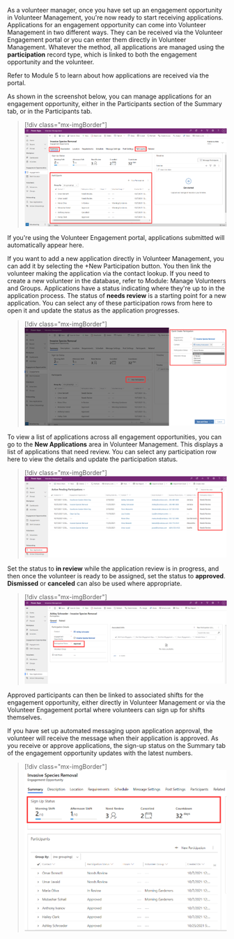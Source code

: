 As a volunteer manager, once you have set up an engagement opportunity in Volunteer Management, you're now ready to start receiving applications. Applications for an engagement opportunity can come into Volunteer Management in two different ways. They can be received via the Volunteer Engagement portal or you can enter them directly in Volunteer Management. Whatever the method, all applications are managed using the **participation** record type, which is linked to both the engagement opportunity and the volunteer.

Refer to Module 5 to learn about how applications are received via the portal.

As shown in the screenshot below, you can manage applications for an engagement opportunity, either in the Participants section of the Summary tab, or in the Participants tab.

> [!div class="mx-imgBorder"]
> [![Screenshot of the Volunteer Management Engagements page with the Summary and Participants tabs highlighted.](../media/participants.png)](../media/participants.png#lightbox)

If you're using the Volunteer Engagement portal, applications submitted will automatically appear here.

If you want to add a new application directly in Volunteer Management, you can add it by selecting the +New Participation button. You then link the volunteer making the application via the contact lookup. If you need to create a new volunteer in the database, refer to Module: Manage Volunteers and Groups. Applications have a status indicating where they're up to in the application process. The status of **needs review** is a starting point for a new application. You can select any of these participation rows from here to open it and update the status as the application progresses.

> [!div class="mx-imgBorder"]
> [![Screenshot of the Volunteer Management New Participation quick create.](../media/participation.png)](../media/participation.png#lightbox)

To view a list of applications across all engagement opportunities, you can go to the **New Applications** area in Volunteer Management. This displays a list of applications that need review. You can select any participation row here to view the details and update the participation status.

> [!div class="mx-imgBorder"]
> [![Screenshot of the Volunteer Management New Applications page with the participation status column highlighted.](../media/applications.png)](../media/applications.png#lightbox)

Set the status to **in review** while the application review is in progress, and then once the volunteer is ready to be assigned, set the status to **approved**. **Dismissed** or **canceled** can also be used where appropriate.

> [!div class="mx-imgBorder"]
> [![Screenshot of the Volunteer Management Application page with participation details showing participation status set to approved.](../media/approved.png)](../media/approved.png#lightbox)

Approved participants can then be linked to associated shifts for the engagement opportunity, either directly in Volunteer Management or via the Volunteer Engagement portal where volunteers can sign up for shifts themselves.

If you have set up automated messaging upon application approval, the volunteer will receive the message when their application is approved. As you receive or approve applications, the sign-up status on the Summary tab of the engagement opportunity updates with the latest numbers.

> [!div class="mx-imgBorder"]
> [![Screenshot of the Summary tab of an engagement opportunity with the sign up status section highlighted and a participants list below.](../media/status.png)](../media/status.png#lightbox)
